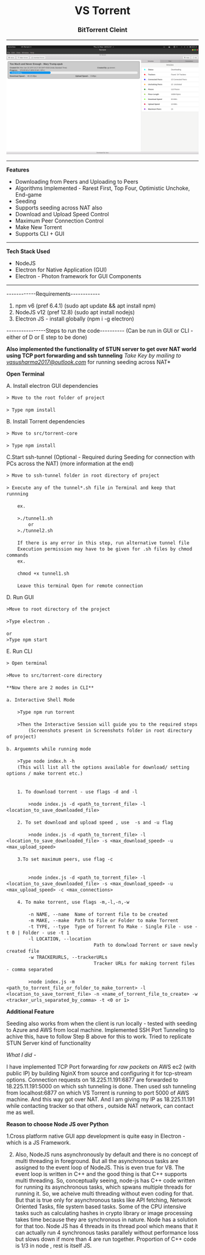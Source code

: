 <center><h1><b> VS Torrent </b></h1> </center>
<center><h3><b> BitTorrent Cleint </b></h3> </center>

<hr/>


<img src="screenshots/best.png"/>

<hr/>

**Features**

 - Downloading from Peers and Uploading to Peers
 - Algorithms Implemented - Rarest First, Top Four, Optimistic Unchoke, End-game
 - Seeding
 - Supports seeding across NAT also
 - Download and Upload Speed Control
 - Maximum Peer Connection Control
 - Make New Torrent
 - Supports CLI + GUI
 
 <hr/>
 

 **Tech Stack Used**
 
  - NodeJS
  - Electron for Native Application (GUI)
  - Electron - Photon framework for GUI Components
  
 <hr/>
 
------------Requirements------------

1. npm v6 (pref 6.4.1) (sudo apt update && apt install npm)
2. NodeJS v12 (pref 12.8) (sudo apt install nodejs)
3. Electron JS - install globally (npm i -g electron)


----------------Steps to run the code----------
(Can be run in GUI or CLI - either of D or E step to be done)

**Also implemented the functionality of STUN server to get over NAT world using TCP port forwarding and ssh tunneling**
*Take Key by mailing to vasusharma2017@outlook.com* for running seeding across NAT*


**Open Terminal**

A. Install electron GUI dependencies

    > Move to the root folder of project

    > Type npm install

B. Install Torrent dependencies

    > Move to src/torrent-core

    > Type npm install

C.Start ssh-tunnel (Optional - Required during Seeding for connection with PCs across the NAT) (more information at the end)

    > Move to ssh-tunnel folder in root directory of project

    > Execute any of the tunnel*.sh file in Terminal and keep that runnning

        ex. 

        >./tunnel1.sh
            or
        >./tunnel2.sh

        If there is any error in this step, run alternative tunnel file 
        Execution permission may have to be given for .sh files by chmod commands
        ex. 

        chmod +x tunnel1.sh

        Leave this terminal Open for remote connection
D. Run GUI

    >Move to root directory of the project

    >Type electron .

    or 
    >Type npm start

E. Run CLI

    > Open terminal

    >Move to src/torrent-core directory

    **Now there are 2 modes in CLI**

    a. Interactive Shell Mode

        >Type npm run torrent

        >Then the Interactive Session will guide you to the required steps
            (Screenshots present in Screenshots folder in root directory of project)

    b. Arguemnts while running mode

        >Type node index.h -h
        (This will list all the options available for download/ setting options / make torrent etc.)
        

        1. To download torrent - use flags -d and -l 

            >node index.js -d <path_to_torrent_file> -l <location_to_save_downloaded_file>

        2. To set download and upload speed , use  -s and -u flag

            >node index.js -d <path_to_torrent_file> -l <location_to_save_downloaded_file> -s <max_download_speed> -u <max_upload_speed>

        3.To set maximum peers, use flag -c


            >node index.js -d <path_to_torrent_file> -l <location_to_save_downloaded_file> -s <max_download_speed> -u <max_upload_speed> -c <max_connections>

        4. To make torrent, use flags -m,-l,-n,-w

            -n NAME, --name  Name of torrent file to be created
            -m MAKE, --make  Path to File or Folder to make Torrent
            -t TYPE, --type  Type of Torrent To Make - Single File - use -t 0 | Folder - use -t 1
            -l LOCATION, --location 
                                    Path to donwload Torrent or save newly created file
            -w TRACKERURLS, --trackerURLs 
                                    Tracker URLs for making torrent files - comma separated

            >node index.js -m <path_to_torrent_file_or_folder_to_make_torrent> -l <location_to_save_torrent_file> -n <name_of_torrent_file_to_create> -w <tracker_urls_separated_by_comma> -t <0 or 1>


**Additional Feature**


Seeding also works from when the client is run locally - tested with seeding to Azure and AWS from local machine.
Implemented SSH Port Tunneling to achive this, have to follow Step B above for this to work.
Tried to replicate STUN Server kind of functionality


*What I did -*

I have implemented TCP Port forwarding for *raw packets* on  AWS ec2 (with public IP) by building NginX from source and configuring it for tcp-stream options.
Connection requests on 18.225.11.191:6877 are forwarded to 18.225.11.191:5000 on which ssh tunneling is done.
Then used ssh tunneling from localhost:6877 on which VS Torrent is running to port 5000 of AWS machine.
And this way got over NAT.
And I am giving my IP as 18.225.11.191 while contacting tracker so that others , outside NAT network, can contact me as well.


**Reason to choose Node JS over Python**


1.Cross platform native GUI app development is quite easy in Electron - which is a JS Framework.

2. Also,
NodeJS runs asynchronously by default and there is no concept of multi threading in foreground. But all the asynchronous tasks are assigned to the event loop of NodeJS. 
This is even true for V8. The event loop is written in C++ and the good thing is that C++ supports multi threading.
So, conceptually seeing, node-js has C++ code written for running its asynchronous tasks, which spwans multiple threads for running it. 
So, we acheive multi threading without even coding for that. But that is true only for asynchronous tasks like API fetching, Network Oriented Tasks, file system based tasks. Some of the CPU intensive tasks such as calculating hashes in crypto library or image processing takes time because they are synchronous in nature. Node has a solution for that too. Node JS has 4 threads in its thread pool which means that it can actually run 4 synchronous tasks parallely without performance loss but slows down if more than 4 are run together. 
Proportion of C++ code is 1/3 in node , rest is itself JS.



